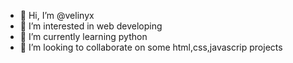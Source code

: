 - 👋 Hi, I’m @velinyx
- 👀 I’m interested in web developing 
- 🌱 I’m currently learning python
- 💞️ I’m looking to collaborate on some html,css,javascrip projects

